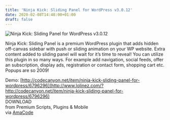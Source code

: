 ```yaml
---
title: 'Ninja Kick: Sliding Panel for WordPress v3.0.12'
date: 2020-02-08T14:48:00+01:00
draft: false
---
```


![Ninja Kick: Sliding Panel for WordPress v3.0.12](http://www.codelist.cc/uploads/posts/2019-11/1572674960_ninja-kick-sliding-panel.jpg "Ninja Kick: Sliding Panel for WordPress v3.0.12")  
  
Ninja Kick: Sliding Panel is a premium WordPress plugin that adds hidden off-canvas sidebar with push or sliding animation on your WP website. Extra content added to sliding panel will wait for it’s time to reveal! You can utilize this plugin in so many ways. For example add navigation, social feeds, offer an subscription, display ads, registration or contact form, shopping cart etc. Popups are so 2009!  
  
Demo: [http://codecanyon.net/item/ninja-kick-sliding-panel-for-wordpress/6796296](http://www.lolinez.com/?http://codecanyon.net/item/ninja-kick-sliding-panel-for-wordpress/6796296)  
DOWNLOAD  
from Premium Scripts, Plugins & Mobile  
via [AmaCode](https://amazcode.ooo)